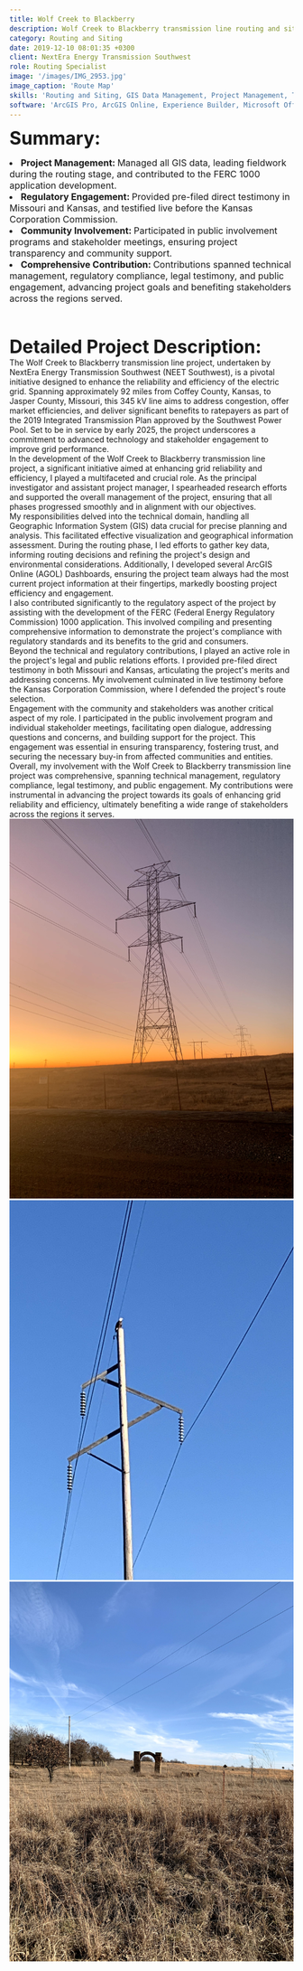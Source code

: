 ```yaml
---
title: Wolf Creek to Blackberry
description: Wolf Creek to Blackberry transmission line routing and siting study.
category: Routing and Siting
date: 2019-12-10 08:01:35 +0300
client: NextEra Energy Transmission Southwest
role: Routing Specialist
image: '/images/IMG_2953.jpg'
image_caption: 'Route Map'
skills: 'Routing and Siting, GIS Data Management, Project Management, Testimony'
software: 'ArcGIS Pro, ArcGIS Online, Experience Builder, Microsoft Office, ArcGIS Pro Modelbuilder'
---
```

<font size="6"><strong>Summary:</strong></font>
<li class="work-meta__item"><font size="3"><strong>Project Management: </strong>Managed all GIS data, leading fieldwork during the routing stage, and contributed to the FERC 1000 application development.</font></li>
<li class="work-meta__item"><font size="3"><strong>Regulatory Engagement: </strong>Provided pre-filed direct testimony in Missouri and Kansas, and testified live before the Kansas Corporation Commission.</font></li>
<li class="work-meta__item"><font size="3"><strong>Community Involvement: </strong>Participated in public involvement programs and stakeholder meetings, ensuring project transparency and community support.</font></li>
<li class="work-meta__item"><font size="3"><strong>Comprehensive Contribution: </strong>Contributions spanned technical management, regulatory compliance, legal testimony, and public engagement, advancing project goals and benefiting stakeholders across the regions served.</font></li>
<br>
<font size="6"><br><strong>Detailed Project Description:</strong></font><font size="1"><br></font>
The Wolf Creek to Blackberry transmission line project, undertaken by NextEra Energy Transmission Southwest (NEET Southwest), is a pivotal initiative designed to enhance the reliability and efficiency of the electric grid. Spanning approximately 92 miles from Coffey County, Kansas, to Jasper County, Missouri, this 345 kV line aims to address congestion, offer market efficiencies, and deliver significant benefits to ratepayers as part of the 2019 Integrated Transmission Plan approved by the Southwest Power Pool. Set to be in service by early 2025, the project underscores a commitment to advanced technology and stakeholder engagement to improve grid performance​.
<br>
In the development of the Wolf Creek to Blackberry transmission line project, a significant initiative aimed at enhancing grid reliability and efficiency, I played a multifaceted and crucial role. As the principal investigator and assistant project manager, I spearheaded research efforts and supported the overall management of the project, ensuring that all phases progressed smoothly and in alignment with our objectives.
<br>
My responsibilities delved into the technical domain, handling all Geographic Information System (GIS) data crucial for precise planning and analysis. This facilitated effective visualization and geographical information assessment. During the routing phase, I led efforts to gather key data, informing routing decisions and refining the project's design and environmental considerations. Additionally, I developed several ArcGIS Online (AGOL) Dashboards, ensuring the project team always had the most current project information at their fingertips, markedly boosting project efficiency and engagement.
<br>
I also contributed significantly to the regulatory aspect of the project by assisting with the development of the FERC (Federal Energy Regulatory Commission) 1000 application. This involved compiling and presenting comprehensive information to demonstrate the project's compliance with regulatory standards and its benefits to the grid and consumers.
<br>
Beyond the technical and regulatory contributions, I played an active role in the project's legal and public relations efforts. I provided pre-filed direct testimony in both Missouri and Kansas, articulating the project's merits and addressing concerns. My involvement culminated in live testimony before the Kansas Corporation Commission, where I defended the project's route selection.
<br>
Engagement with the community and stakeholders was another critical aspect of my role. I participated in the public involvement program and individual stakeholder meetings, facilitating open dialogue, addressing questions and concerns, and building support for the project. This engagement was essential in ensuring transparency, fostering trust, and securing the necessary buy-in from affected communities and entities.
<br>
Overall, my involvement with the Wolf Creek to Blackberry transmission line project was comprehensive, spanning technical management, regulatory compliance, legal testimony, and public engagement. My contributions were instrumental in advancing the project towards its goals of enhancing grid reliability and efficiency, ultimately benefiting a wide range of stakeholders across the regions it serves.

<div class="gallery-box">
  <div class="gallery">
    <img src="/images/IMG_2953.jpg" loading="lazy" alt="Project">
    <img src="/images/Bald_Eagle.jpeg" loading="lazy" alt="Project">
    <img src="/images/IMG_3048.jpg" loading="lazy" alt="Project">
  </div>
  <em></em>
</div>
